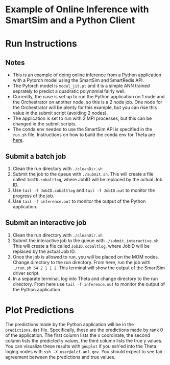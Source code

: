 # Example of Online Inference with SmartSim and a Python Client

# Run Instructions

## Notes

- This is an example of doing online inference from a Python application with a Pytorch model using the SmartSim and SmartRedis API.
- The Pytorch model is `model_jit.pt` and it is a simple ANN trained seprately to predict a quadratic polynomial fairly well.
- Currently, the case is set up to run the Python application on 1 node and the Orchestrator on another node, so this is a 2 node job. One node for the Orchestrator will be plenty for this example, but you can rise this value in the submit script (avoiding 2 nodes). 
- The application is set to run with 2 MPI processes, but this can be changed in the submit scripts.
- The conda env needed to use the SmartSim API is specified in the `run.sh` file. Instructions on how to build the conda env for Theta are [here](../../build/README.md).

## Submit a batch job

1. Clean the run directory with `./cleanDir.sh`
2. Submit the job to the queue with `./submit.sh`. This will create a file called `JobID.cobaltlog`, where JobID will be replaced by the actual Job ID.
3. Use `tail -f JobID.cobaltlog` and `tail -f JobID.out` to monitor the progress of the job.
4. Use `tail -f inference.out` to monitor the output of the Python application.

## Submit an interactive job

1. Clean the run directory with `./cleanDir.sh`
2. Submit the interactive job to the queue with `./submit_interactive.sh`. This will create a file called `JobID.cobaltlog`, where JobID will be replaced by the actual Job ID.
3. Once the job is allowed to run, you will be placed on the MOM nodes. Change directory to the run directory. From here, run the job with `./run.sh 64 2 1 1 2`. This terminal will show the output of the SmartSim driver script.
4. In a separate terminal, log into Theta and change directory to the run directory. From here use `tail -f inference.out` to monitor the output of the Python application.


# Plot Predictions

The predictions made by the Python application will be in the `predictions.dat` file. Specifically, these are the predictions made by rank 0 of the application.
The first column lists the x coordinate, the second column lists the predicted y values, the third column lists the true y values. 
You can visualize these results with `gnuplot` if you ssh'ed into the Theta loging nodes with `ssh -X user@alcf.anl.gov`.
You should expect to see fair agreement between the predictions and true values.

